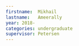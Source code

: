 ```yaml
---
firstname:  Mikhail
lastname:   Ameerally
year: 2018-
categories: undergraduate
supervisor: Petersen
---
```


